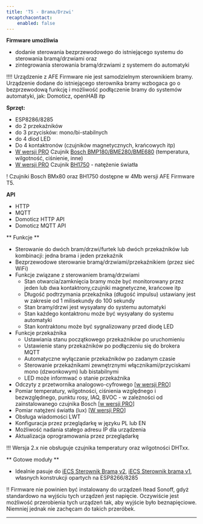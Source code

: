 ```yaml
---
title: 'T5 - Brama/Drzwi'
recaptchacontact:
    enabled: false
---
```


**Firmware umożliwia**

* dodanie sterowania bezprzewodowego do istniejącego systemu do sterowania bramą/drzwiami oraz 
* zintegrowania sterowania bramą/drzwiami z systemem do automatyki

!!!! Urządzenie z AFE Firmware nie jest samodzielnym sterownikiem bramy. Urządzenie dodane do istniejącego sterownika bramy wzbogaca go o bezprzewodową funkcję i możliwość podłączenie bramy do systemów automatyki, jak: Domoticz, openHAB itp

**Sprzęt:**
* ESP8286/8285
* do 2 przekaźników
* do 3 przycisków: mono/bi-stabilnych
* do 4 diod LED
* Do 4 kontaktronów (czujników magnetycznych, krańcowych itp)
* [W wersji PRO](/postawowe-informacje/wersja-pro) Czujnik [Bosch BMP180/BME280/BME680](/konfiguracja/konfiguracja-urzadzenia/konfiguracja-czujnikow/bosch-bmx) (temperatura, wilgotność, ciśnienie, inne)
* [W wersji PRO](/postawowe-informacje/wersja-pro) Czujnik [BH1750](/konfiguracja/konfiguracja-urzadzenia/konfiguracja-czujnikow/bh1750) - natężenie światła

! Czujniki Bosch BMx80 oraz BH1750 dostępne w 4Mb wersji AFE Firmware T5. 

**API**
* HTTP
* MQTT
* Domoticz HTTP API
* Domoticz MQTT API

** Funkcje **
* Sterowanie do dwóch bram/drzwi/furtek lub dwóch przekaźników lub kombinacji: jedna brama i jeden przekaźnik
* Bezprzewodowe sterowanie bramą/drzwiami/przekaźnikiem (przez sieć WiFi) 
* Funkcje związane z sterowaniem bramą/drzwiami
	*  Stan otwarcia/zamknięcia bramy może być monitorowany przez jeden lub dwa kontaktrony,czujniki magnetyczne, krańcowe itp
	*  Długość podtrzymania przekaźnika (długość impulsu) ustawiany jest w zakresie od 1 milisekundy do 100 sekundy
	*  Stan bramy/drzwi jest wysyałany do systemu automatyki
	*  Stan każdego kontaktronu może być wysyałany do systemu automatyki
	*  Stan kontraktonu może być sygnalizowany przed diodę LED  
* Funkcje przekaźnika
	* Ustawiania stanu początkowego przekaźników po uruchomieniu
	* Ustawienie stany przekaźników po podłączeniu się do brokera MQTT
	* Automatyczne wyłączanie przekaźników po zadanym czasie
	* Sterowanie przekaźnikami zewnętrznymi włącznikami/przyciskami mono (dzwonkowym) lub bistabilnymi
	* LED może informwać o stanie przekaźnika
* Odczyty z przetwornika analogowo-cyfrowego [[w wersji PRO](/postawowe-informacje/wersja-pro)]
* Pomiar temperatury, wilgotności, ciśnienia względnego i bezwzględnego, punktu rosy, IAQ, BVOC - w zależności od zainstalowanego czujnika Bosch [[w wersji PRO](/postawowe-informacje/wersja-pro)]
* Pomiar natężeni światła (lux) [[W wersji PRO](/postawowe-informacje/wersja-pro)]
* Obsługa wiadomości LWT
* Konfiguracja przez przeglądarkę w języku PL lub EN
* Możliwość nadania stałego adresu IP dla urządzenia
* Aktualizacja oprogramowania przez przeglądarkę

!!! Wersja 2.x nie obsługuje czujnika temperatury oraz wilgotności DHTxx.

** Gotowe moduły **
* Idealnie pasuje do [iECS Sterownik Bramą v2](https://www.smartnydom.pl/sterownik-bramy-wersja-v2/?target=_blank), [iECS Sterownik bramą v1](https://www.smartnydom.pl/forum/uklady-esp8266-i-inne-zrob-to-sam/sterownik-bramy-dla-afe-firmware-t5/?target=_blank), własnych konstrukcji opartych na ESP8266/8285

!! Firmware nie powinien być instalowany do urządzeń Itead Sonoff, gdyż standardowo na wyjściu tych urządzeń jest napięcie. Oczywiście jest możliwość przerobienia tych urządzeń tak, aby wyjście było beznapięciowe. Niemniej jednak nie zachęcam do takich przeróbek.

---